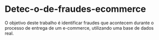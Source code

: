 # Detec-o-de-fraudes-ecommerce
O objetivo deste trabalho é identificar fraudes que acontecem durante o processo de entrega de um e-commerce, utilizando uma base de dados real.
